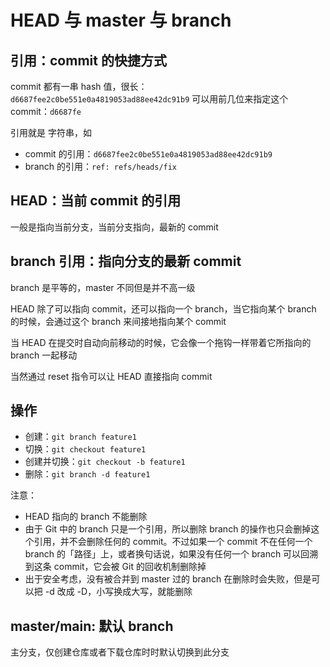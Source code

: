 # HEAD 与 master 与 branch

## 引用：commit 的快捷方式

commit 都有一串 hash 值，很长：`d6687fee2c0be551e0a4819053ad88ee42dc91b9`
可以用前几位来指定这个 commit：`d6687fe`

引用就是 字符串，如

- commit 的引用：`d6687fee2c0be551e0a4819053ad88ee42dc91b9`
- branch 的引用：`ref: refs/heads/fix`

## HEAD：当前 commit 的引用

一般是指向当前分支，当前分支指向，最新的 commit

## branch 引用：指向分支的最新 commit

branch 是平等的，master 不同但是并不高一级

HEAD 除了可以指向 commit，还可以指向一个 branch，当它指向某个 branch 的时候，会通过这个 branch 来间接地指向某个 commit

当 HEAD 在提交时自动向前移动的时候，它会像一个拖钩一样带着它所指向的 branch 一起移动

当然通过 reset 指令可以让 HEAD 直接指向 commit

## 操作

- 创建：`git branch feature1`
- 切换：`git checkout feature1`
- 创建并切换：`git checkout -b feature1`
- 删除：`git branch -d feature1`

注意：

- HEAD 指向的 branch 不能删除
- 由于 Git 中的 branch 只是一个引用，所以删除 branch 的操作也只会删掉这个引用，并不会删除任何的 commit。不过如果一个 commit 不在任何一个 branch 的「路径」上，或者换句话说，如果没有任何一个 branch 可以回溯到这条 commit，它会被 Git 的回收机制删除掉
- 出于安全考虑，没有被合并到 master 过的 branch 在删除时会失败，但是可以把 -d 改成 -D，小写换成大写，就能删除

## master/main: 默认 branch

主分支，仅创建仓库或者下载仓库时时默认切换到此分支
